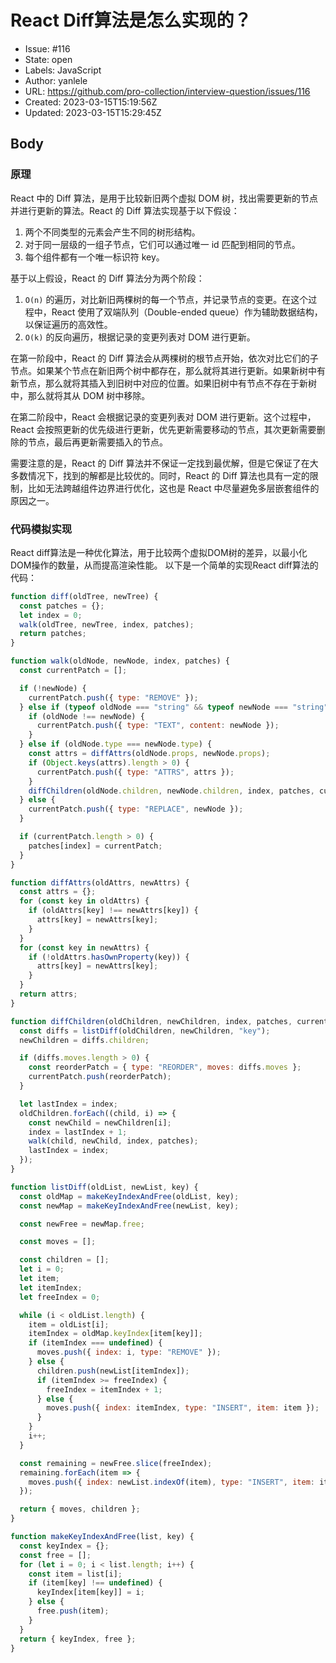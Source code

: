 # React Diff算法是怎么实现的？

- Issue: #116
- State: open
- Labels: JavaScript
- Author: yanlele
- URL: https://github.com/pro-collection/interview-question/issues/116
- Created: 2023-03-15T15:19:56Z
- Updated: 2023-03-15T15:29:45Z

## Body

### 原理
React 中的 Diff 算法，是用于比较新旧两个虚拟 DOM 树，找出需要更新的节点并进行更新的算法。React 的 Diff 算法实现基于以下假设：

1. 两个不同类型的元素会产生不同的树形结构。
2. 对于同一层级的一组子节点，它们可以通过唯一 id 匹配到相同的节点。
3. 每个组件都有一个唯一标识符 key。

基于以上假设，React 的 Diff 算法分为两个阶段：

1. `O(n)` 的遍历，对比新旧两棵树的每一个节点，并记录节点的变更。在这个过程中，React 使用了双端队列（Double-ended queue）作为辅助数据结构，以保证遍历的高效性。
2. `O(k)` 的反向遍历，根据记录的变更列表对 DOM 进行更新。

在第一阶段中，React 的 Diff 算法会从两棵树的根节点开始，依次对比它们的子节点。如果某个节点在新旧两个树中都存在，那么就将其进行更新。如果新树中有新节点，那么就将其插入到旧树中对应的位置。如果旧树中有节点不存在于新树中，那么就将其从 DOM 树中移除。

在第二阶段中，React 会根据记录的变更列表对 DOM 进行更新。这个过程中，React 会按照更新的优先级进行更新，优先更新需要移动的节点，其次更新需要删除的节点，最后再更新需要插入的节点。

需要注意的是，React 的 Diff 算法并不保证一定找到最优解，但是它保证了在大多数情况下，找到的解都是比较优的。同时，React 的 Diff 算法也具有一定的限制，比如无法跨越组件边界进行优化，这也是 React 中尽量避免多层嵌套组件的原因之一。

### 代码模拟实现
React diff算法是一种优化算法，用于比较两个虚拟DOM树的差异，以最小化DOM操作的数量，从而提高渲染性能。
以下是一个简单的实现React diff算法的代码：
```js
function diff(oldTree, newTree) {
  const patches = {};
  let index = 0;
  walk(oldTree, newTree, index, patches);
  return patches;
}

function walk(oldNode, newNode, index, patches) {
  const currentPatch = [];

  if (!newNode) {
    currentPatch.push({ type: "REMOVE" });
  } else if (typeof oldNode === "string" && typeof newNode === "string") {
    if (oldNode !== newNode) {
      currentPatch.push({ type: "TEXT", content: newNode });
    }
  } else if (oldNode.type === newNode.type) {
    const attrs = diffAttrs(oldNode.props, newNode.props);
    if (Object.keys(attrs).length > 0) {
      currentPatch.push({ type: "ATTRS", attrs });
    }
    diffChildren(oldNode.children, newNode.children, index, patches, currentPatch);
  } else {
    currentPatch.push({ type: "REPLACE", newNode });
  }

  if (currentPatch.length > 0) {
    patches[index] = currentPatch;
  }
}

function diffAttrs(oldAttrs, newAttrs) {
  const attrs = {};
  for (const key in oldAttrs) {
    if (oldAttrs[key] !== newAttrs[key]) {
      attrs[key] = newAttrs[key];
    }
  }
  for (const key in newAttrs) {
    if (!oldAttrs.hasOwnProperty(key)) {
      attrs[key] = newAttrs[key];
    }
  }
  return attrs;
}

function diffChildren(oldChildren, newChildren, index, patches, currentPatch) {
  const diffs = listDiff(oldChildren, newChildren, "key");
  newChildren = diffs.children;

  if (diffs.moves.length > 0) {
    const reorderPatch = { type: "REORDER", moves: diffs.moves };
    currentPatch.push(reorderPatch);
  }

  let lastIndex = index;
  oldChildren.forEach((child, i) => {
    const newChild = newChildren[i];
    index = lastIndex + 1;
    walk(child, newChild, index, patches);
    lastIndex = index;
  });
}

function listDiff(oldList, newList, key) {
  const oldMap = makeKeyIndexAndFree(oldList, key);
  const newMap = makeKeyIndexAndFree(newList, key);

  const newFree = newMap.free;

  const moves = [];

  const children = [];
  let i = 0;
  let item;
  let itemIndex;
  let freeIndex = 0;

  while (i < oldList.length) {
    item = oldList[i];
    itemIndex = oldMap.keyIndex[item[key]];
    if (itemIndex === undefined) {
      moves.push({ index: i, type: "REMOVE" });
    } else {
      children.push(newList[itemIndex]);
      if (itemIndex >= freeIndex) {
        freeIndex = itemIndex + 1;
      } else {
        moves.push({ index: itemIndex, type: "INSERT", item: item });
      }
    }
    i++;
  }

  const remaining = newFree.slice(freeIndex);
  remaining.forEach(item => {
    moves.push({ index: newList.indexOf(item), type: "INSERT", item: item });
  });

  return { moves, children };
}

function makeKeyIndexAndFree(list, key) {
  const keyIndex = {};
  const free = [];
  for (let i = 0; i < list.length; i++) {
    const item = list[i];
    if (item[key] !== undefined) {
      keyIndex[item[key]] = i;
    } else {
      free.push(item);
    }
  }
  return { keyIndex, free };
}
```
